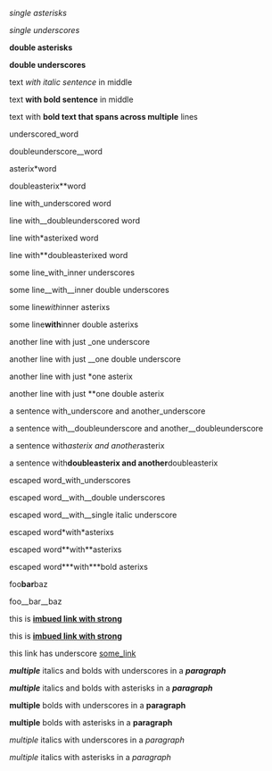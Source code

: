 *single asterisks*

_single underscores_

**double asterisks**

__double underscores__

text *with italic sentence* in middle

text __with bold sentence__ in middle

text with __bold text that
spans across multiple__ lines

underscored_word

doubleunderscore__word

asterix*word

doubleasterix**word

line with_underscored word

line with__doubleunderscored word

line with*asterixed word

line with**doubleasterixed word

some line_with_inner underscores

some line__with__inner double underscores

some line*with*inner asterixs

some line**with**inner double asterixs

another line with just _one underscore

another line with just __one double underscore

another line with just *one asterix

another line with just **one double asterix

a sentence with_underscore and another_underscore

a sentence with__doubleunderscore and another__doubleunderscore

a sentence with*asterix and another*asterix

a sentence with**doubleasterix and another**doubleasterix

escaped word\_with\_underscores

escaped word\_\_with\_\_double underscores

escaped word_\_with\__single italic underscore

escaped word\*with*asterixs

escaped word\*\*with\*\*asterixs

escaped word**\*with\***bold asterixs

foo**bar**baz

foo__bar__baz

this is **<a href="//google.com">imbued link with strong</a>**

this is __<a href="//google.com">imbued link with strong</a>__

this link has underscore [some_link](http://www.google.com/some_link)

___multiple___ italics and bolds with underscores in a ___paragraph___

***multiple*** italics and bolds with asterisks in a ***paragraph***

__multiple__ bolds with underscores in a __paragraph__

**multiple** bolds with asterisks in a **paragraph**

_multiple_ italics with underscores in a _paragraph_

_multiple_ italics with asterisks in a _paragraph_


